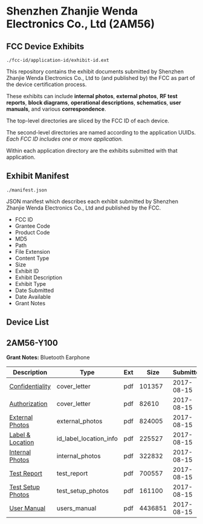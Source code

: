 # Shenzhen Zhanjie Wenda Electronics Co., Ltd (2AM56)
## FCC Device Exhibits

```
./fcc-id/application-id/exhibit-id.ext
```

This repository contains the exhibit documents submitted by Shenzhen Zhanjie Wenda Electronics Co., Ltd to (and published by) the FCC as part of the device certification process.

These exhibits can include **internal photos**, **external photos**, **RF test reports**, **block diagrams**, **operational descriptions**, **schematics**, **user manuals**, and various **correspondence**.

The top-level directories are sliced by the FCC ID of each device.

The second-level directories are named according to the application UUIDs. *Each FCC ID includes one or more application.*

Within each application directory are the exhibits submitted with that application. 

## Exhibit Manifest

```
./manifest.json
```

JSON manifest which describes each exhibit submitted by Shenzhen Zhanjie Wenda Electronics Co., Ltd and published by the FCC.

- FCC ID
- Grantee Code
- Product Code
- MD5
- Path
- File Extension
- Content Type
- Size
- Exhibit ID
- Exhibit Description
- Exhibit Type
- Date Submitted
- Date Available
- Grant Notes

## Device List
## 2AM56-Y100
**Grant Notes:** Bluetooth Earphone

| Description | Type | Ext | Size | Submitted | Available |
| ----------- | ---- | --- | ---- | --------- | --------- |
| [Confidentiality](2AM56-Y100/98121e9a36ff24c409063c6c5b900dd3/3512663.pdf) | cover_letter | pdf | 101357 | 2017-08-15 | 2017-08-15 |
| [Authorization](2AM56-Y100/98121e9a36ff24c409063c6c5b900dd3/3512665.pdf) | cover_letter | pdf | 82610 | 2017-08-15 | 2017-08-15 |
| [External Photos](2AM56-Y100/98121e9a36ff24c409063c6c5b900dd3/3512660.pdf) | external_photos | pdf | 824005 | 2017-08-15 | 2017-08-15 |
| [Label & Location](2AM56-Y100/98121e9a36ff24c409063c6c5b900dd3/3512664.pdf) | id_label_location_info | pdf | 225527 | 2017-08-15 | 2017-08-15 |
| [Internal Photos](2AM56-Y100/98121e9a36ff24c409063c6c5b900dd3/3512661.pdf) | internal_photos | pdf | 322832 | 2017-08-15 | 2017-08-15 |
| [Test Report](2AM56-Y100/98121e9a36ff24c409063c6c5b900dd3/3512666.pdf) | test_report | pdf | 700557 | 2017-08-15 | 2017-08-15 |
| [Test Setup Photos](2AM56-Y100/98121e9a36ff24c409063c6c5b900dd3/3512659.pdf) | test_setup_photos | pdf | 161100 | 2017-08-15 | 2017-08-15 |
| [User Manual](2AM56-Y100/98121e9a36ff24c409063c6c5b900dd3/3512662.pdf) | users_manual | pdf | 4436851 | 2017-08-15 | 2017-08-15 |

